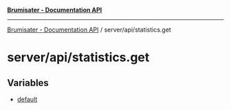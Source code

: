 [**Brumisater - Documentation API**](../../../README.md)

***

[Brumisater - Documentation API](../../../README.md) / server/api/statistics.get

# server/api/statistics.get

## Variables

- [default](variables/default.md)
